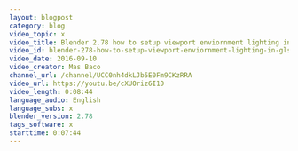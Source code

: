 ```yaml
---
layout: blogpost
category: blog
video_topic: x
video_title: Blender 2.78 how to setup viewport enviornment lighting in GLSL Viewport(no sound)
video_id: blender-278-how-to-setup-viewport-enviornment-lighting-in-glsl-viewportno-sound
video_date: 2016-09-10
video_creator: Mas Baco
channel_url: /channel/UCC0nh4dkLJb5E0Fm9CKzRRA
video_url: https://youtu.be/cXUOriz6I10
video_length: 0:08:44
language_audio: English
language_subs: x
blender_version: 2.78
tags_software: x
starttime: 0:07:44
---
```

